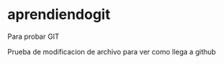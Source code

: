 aprendiendogit
==============

Para probar GIT


Prueba de modificacion de archivo para ver como llega a github
